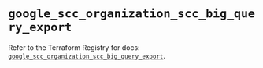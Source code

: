 # `google_scc_organization_scc_big_query_export`

Refer to the Terraform Registry for docs: [`google_scc_organization_scc_big_query_export`](https://registry.terraform.io/providers/hashicorp/google-beta/6.19.0/docs/resources/google_scc_organization_scc_big_query_export).
